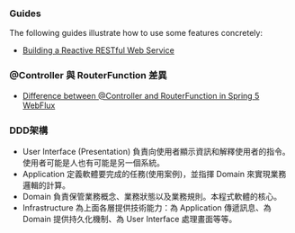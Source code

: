 
### Guides

The following guides illustrate how to use some features concretely:

* [Building a Reactive RESTful Web Service](https://spring.io/guides/gs/reactive-rest-service/)  
  
### @Controller 與 RouterFunction 差異
* [Difference between @Controller and RouterFunction in Spring 5 WebFlux](https://stackoverflow.com/questions/47092029/difference-between-controller-and-routerfunction-in-spring-5-webflux)

### DDD架構
* User Interface (Presentation) 負責向使用者顯示資訊和解釋使用者的指令。使用者可能是人也有可能是另一個系統。
* Application 定義軟體要完成的任務(使用案例)，並指揮 Domain 來實現業務邏輯的計算。
* Domain 負責保管業務概念、業務狀態以及業務規則。本程式軟體的核心。
* Infrastructure 為上面各層提供技術能力：為 Application 傳遞訊息、為 Domain 提供持久化機制、為 User Interface 處理畫面等等。


